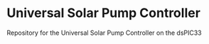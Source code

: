 # Universal Solar Pump Controller
Repository for the Universal Solar Pump Controller on the dsPIC33
